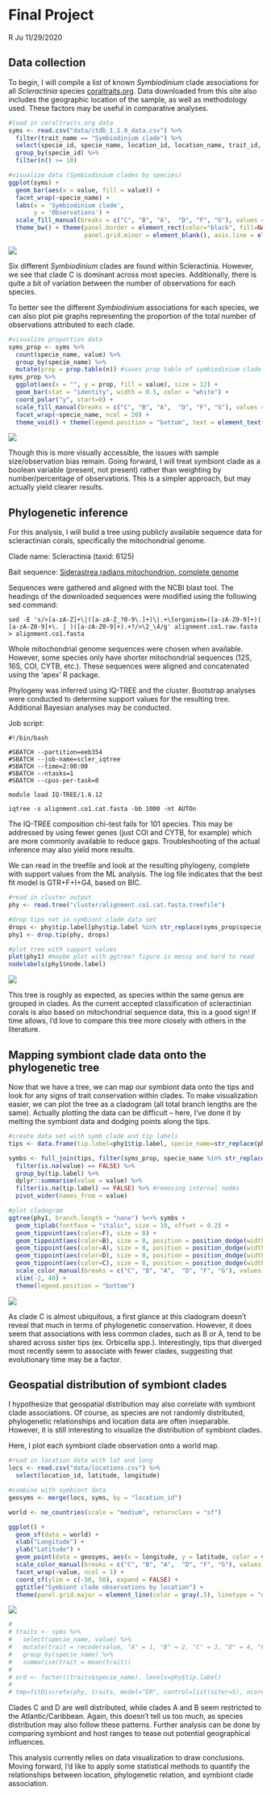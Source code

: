 Final Project
================
R Ju
11/29/2020

## Data collection

To begin, I will compile a list of known *Symbiodinium* clade
associations for all *Scleractinia* species
[coraltraits.org](coraltraits.org). Data downloaded from this site also
includes the geographic location of the sample, as well as methodology
used. These factors may be useful in comparative analyses.

``` r
#load in coraltraits.org data
syms <- read.csv("data/ctdb_1.1.0_data.csv") %>%
  filter(trait_name == "Symbiodinium clade") %>%
  select(specie_id, specie_name, location_id, location_name, trait_id, trait_name, methodology_id, methodology_name, value) %>%
  group_by(specie_id) %>%
  filter(n() >= 10)

#visualize data (Symbiodinium clades by species)
ggplot(syms) +
  geom_bar(aes(x = value, fill = value)) +
  facet_wrap(~specie_name) +
  labs(x = 'Symbiodinium clade',
       y = 'Observations') +
  scale_fill_manual(breaks = c("C", "B", "A",  "D", "F", "G"), values = c("tomato", "cornflowerblue", "seagreen2", "gold", "lightpink", "burlywood"), name = "Symbiodinium clade") +
  theme_bw() + theme(panel.border = element_rect(color="black", fill=NA, size=0.75), panel.grid.major = element_blank(),
                     panel.grid.minor = element_blank(), axis.line = element_blank())
```

![](final_project_files/figure-gfm/data%20clean-1.png)<!-- -->

Six different *Symbiodinium* clades are found within Scleractinia.
However, we see that clade C is dominant across most species.
Additionally, there is quite a bit of variation between the number of
observations for each species.

To better see the different *Symbiodinium* associations for each
species, we can also plot pie graphs representing the proportion of the
total number of observations attributed to each clade.

``` r
#visualize proportion data
syms_prop <- syms %>%
  count(specie_name, value) %>%
  group_by(specie_name) %>%
  mutate(prop = prop.table(n)) #saves prop table of symbiodinium clade by species
syms_prop %>%
  ggplot(aes(x = "", y = prop, fill = value), size = 12) +
  geom_bar(stat = "identity", width = 0.5, color = "white") +
  coord_polar("y", start=0) +
  scale_fill_manual(breaks = c("C", "B", "A",  "D", "F", "G"), values = c("tomato", "cornflowerblue", "seagreen2", "gold", "lightpink", "burlywood"), name = "Symbiodinium clade") +
  facet_wrap(~specie_name, ncol = 20) +
  theme_void() + theme(legend.position = "bottom", text = element_text(size = 4))
```

![](final_project_files/figure-gfm/unnamed-chunk-1-1.png)<!-- -->

Though this is more visually accessible, the issues with sample
size/observation bias remain. Going forward, I will treat symbiont clade
as a boolean variable (present, not present) rather than weighting by
number/percentage of observations. This is a simpler approach, but may
actually yield clearer results.

## Phylogenetic inference

For this analysis, I will build a tree using publicly available sequence
data for scleractinian corals, specifically the mitochondrial genome.

Clade name: Scleractinia (taxid: 6125)

Bait sequence: [Siderastrea radians mitochondrion, complete
genome](https://www.ncbi.nlm.nih.gov/nuccore/DQ643838.1?report=fasta)

Sequences were gathered and aligned with the NCBI blast tool. The
headings of the downloaded sequences were modified using the following
sed command:

    sed -E 's/>[a-zA-Z]+\|([a-zA-Z_?0-9\.]+)\|.+\[organism=([a-zA-Z0-9]+)( [a-zA-Z0-9]+\. | )([a-zA-Z0-9]+).+?/>\2_\4/g' alignment.co1.raw.fasta > alignment.co1.fasta

Whole mitochondrial genome sequences were chosen when available.
However, some species only have shorter mitochondrial sequences (12S,
16S, COI, CYTB, etc.). These sequences were aligned and concatenated
using the ‘apex’ R package.

Phylogeny was inferred using IQ-TREE and the cluster. Bootstrap analyses
were conducted to determine support values for the resulting tree.
Additional Bayesian analyses may be conducted.

Job script:

    #!/bin/bash
    
    #SBATCH --partition=eeb354
    #SBATCH --job-name=scler_iqtree
    #SBATCH --time=2:00:00
    #SBATCH --ntasks=1
    #SBATCH --cpus-per-task=8
    
    module load IQ-TREE/1.6.12
    
    iqtree -s alignment.co1.cat.fasta -bb 1000 -nt AUTOn

The IQ-TREE composition chi-test fails for 101 species. This may be
addressed by using fewer genes (just COI and CYTB, for example) which
are more commonly available to reduce gaps. Troubleshooting of the
actual inference may also yield more results.

We can read in the treefile and look at the resulting phylogeny,
complete with support values from the ML analysis. The log file
indicates that the best fit model is GTR+F+I+G4, based on BIC.

``` r
#read in cluster output
phy <- read.tree("cluster/alignment.co1.cat.fasta.treefile") 

#drop tips not in symbiont clade data set
drops <- phy$tip.label[phy$tip.label %in% str_replace(syms_prop$specie_name, " ", "_") == FALSE]
phy1 <- drop.tip(phy, drops)

#plot tree with support values
plot(phy1) #maybe plot with ggtree? figure is messy and hard to read
nodelabels(phy1$node.label)
```

![](final_project_files/figure-gfm/unnamed-chunk-3-1.png)<!-- -->

This tree is roughly as expected, as species within the same genus are
grouped in clades. As the current accepted classification of
scleractinian corals is also based on mitochondrial sequence data, this
is a good sign\! If time allows, I’d love to compare this tree more
closely with others in the literature.

## Mapping symbiont clade data onto the phylogenetic tree

Now that we have a tree, we can map our symbiont data onto the tips and
look for any signs of trait conservation within clades. To make
visualization easier, we can plot the tree as a cladogram (all total
branch lengths are the same). Actually plotting the data can be
difficult – here, I’ve done it by melting the symbiont data and dodging
points along the tips.

``` r
#create data set with symb clade and tip labels
tips <- data.frame(tip.label=phy1$tip.label, specie_name=str_replace(phy1$tip.label, "_", " "))

symbs <- full_join(tips, filter(syms_prop, specie_name %in% str_replace(phy1$tip.label, "_", " ") == TRUE), by="specie_name") %>%
  filter(is.na(value) == FALSE) %>%
  group_by(tip.label) %>%
  dplyr::summarise(value = value) %>%
  filter(is.na(tip.label) == FALSE) %>% #removing internal nodes
  pivot_wider(names_from = value)

#plot cladogram
ggtree(phy1, branch.length = "none") %<+% symbs +
  geom_tiplab(fontface = "italic", size = 10, offset = 0.2) +
  geom_tippoint(aes(color=F), size = 8) +
  geom_tippoint(aes(color=B), size = 8, position = position_dodge(width = 0.75)) +
  geom_tippoint(aes(color=A), size = 8, position = position_dodge(width = 1.5)) +
  geom_tippoint(aes(color=D), size = 8, position = position_dodge(width = 2.25)) +
  geom_tippoint(aes(color=C), size = 8, position = position_dodge(width = 3)) +
  scale_color_manual(breaks = c("C", "B", "A",  "D", "F", "G"), values = c("tomato", "cornflowerblue", "seagreen2", "gold", "lightpink", "burlywood"), name = "Symbiodinium clade") + 
  xlim(-2, 40) +  
  theme(legend.position = "bottom")
```

![](final_project_files/figure-gfm/unnamed-chunk-4-1.png)<!-- -->

As clade C is almost ubiquitous, a first glance at this cladogram
doesn’t reveal that much in terms of phylogenetic conservation.
However, it does seem that associations with less common clades, such as
B or A, tend to be shared across sister tips (ex. Orbicella spp.).
Interestingly, tips that diverged most recently seem to associate with
fewer clades, suggesting that evolutionary time may be a factor.

## Geospatial distribution of symbiont clades

I hypothesize that geospatial distribution may also correlate with
symbiont clade associations. Of course, as species are not randomly
distributed, phylogenetic relationships and location data are often
inseparable. However, it is still interesting to visualize the
distribution of symbiont clades.

Here, I plot each symbiont clade observation onto a world map.

``` r
#read in location data with lat and long
locs <- read.csv("data/locations.csv") %>%
  select(location_id, latitude, longitude)

#combine with symbiont data
geosyms <- merge(locs, syms, by = "location_id")

world <- ne_countries(scale = "medium", returnclass = "sf")

ggplot() +
  geom_sf(data = world) +
  xlab("Longitude") + 
  ylab("Latitude") +
  geom_point(data = geosyms, aes(x = longitude, y = latitude, color = value), size = 2, alpha = 0.8) +
  scale_color_manual(breaks = c("C", "B", "A",  "D", "F", "G"), values = c("tomato", "cornflowerblue", "seagreen2", "gold", "lightpink", "burlywood"), name = "Symbiodinium clade") + 
  facet_wrap(~value, ncol = 1) +
  coord_sf(ylim = c(-50, 50), expand = FALSE) +
  ggtitle("Symbiont clade observations by location") +
  theme(panel.grid.major = element_line(color = gray(.5), linetype = "dashed", size = 0.5), panel.background = element_rect(fill = "aliceblue"))
```

![](final_project_files/figure-gfm/geo-1.png)<!-- -->

``` r
# 
# traits <- syms %>%
#   select(specie_name, value) %>%
#   mutate(trait = recode(value, "A" = 1, "B" = 2, "C" = 3, "D" = 4, "F" = 5, "G" = 6)) %>%
#   group_by(specie_name) %>%
#   summarise(trait = mean(trait))
# 
# ord <- factor((traits$specie_name), levels=phy$tip.label)
# 
# tmp=fitDiscrete(phy, traits, model="ER", control=list(niter=5), ncores=2) #-7.119792
```

Clades C and D are well distributed, while clades A and B seem
restricted to the Atlantic/Caribbean. Again, this doesn’t tell us too
much, as species distribution may also follow these patterns. Further
analysis can be done by comparing symbiont and host ranges to tease out
potential geographical influences.

This analysis currently relies on data visualization to draw
conclusions. Moving forward, I’d like to apply some statistical methods
to quantify the relationships between location, phylogenetic relation,
and symbiont clade association.

